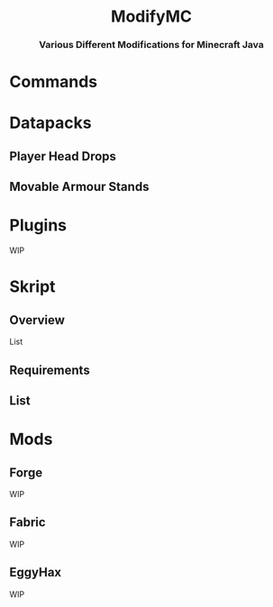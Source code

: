 <h1 align="center">
  ModifyMC
</h1>
<h3 align="center">
  Various Different Modifications for Minecraft Java
</h3>


# Commands
# Datapacks
## Player Head Drops
## Movable Armour Stands
# Plugins
WIP
# Skript
## Overview
List
## Requirements
## List
# Mods
## Forge
WIP
## Fabric
WIP
## EggyHax
WIP
